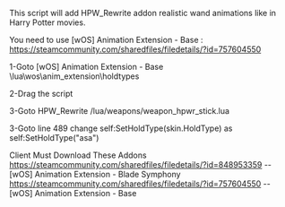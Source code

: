This script will add HPW_Rewrite addon realistic wand animations like in Harry Potter movies.

You need to use [wOS] Animation Extension - Base : https://steamcommunity.com/sharedfiles/filedetails/?id=757604550

1-Goto [wOS] Animation Extension - Base \lua\wos\anim_extension\holdtypes 

2-Drag the script

3-Goto HPW_Rewrite /lua/weapons/weapon_hpwr_stick.lua

3-Goto line 489 change self:SetHoldType(skin.HoldType) as self:SetHoldType("asa")

Client Must Download These Addons
https://steamcommunity.com/sharedfiles/filedetails/?id=848953359 --[wOS] Animation Extension - Blade Symphony
https://steamcommunity.com/sharedfiles/filedetails/?id=757604550 --[wOS] Animation Extension - Base
